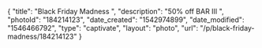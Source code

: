 {
    "title": "Black Friday Madness ",
    "description": "50% off BAR III ",
    "photoId": "184214123",
    "date_created": "1542974899",
    "date_modified": "1546466792",
    "type": "captivate",
    "layout": "photo",
    "url": "\/p\/black-friday-madness\/184214123"
}